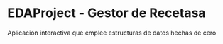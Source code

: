 # EDAProject - Gestor de Recetasa
Aplicación interactiva que emplee estructuras de datos hechas de cero
